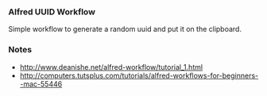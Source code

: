 ### Alfred UUID Workflow

Simple workflow to generate a random uuid and put it on the clipboard.

### Notes
* http://www.deanishe.net/alfred-workflow/tutorial_1.html
* http://computers.tutsplus.com/tutorials/alfred-workflows-for-beginners--mac-55446
